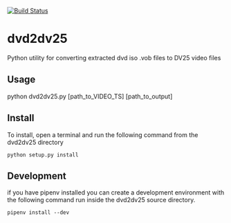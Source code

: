 [![Build Status](https://travis-ci.org/amiaopensource/dvd2dv25.svg?branch=master)](https://travis-ci.org/amiaopensource/dvd2dv25)
# dvd2dv25
Python utility for converting extracted dvd iso .vob files to DV25 video files

## Usage
python dvd2dv25.py [path_to_VIDEO_TS] [path_to_output]

## Install

To install, open a terminal and run the following command from the dvd2dv25 
directory 

`python setup.py install`


## Development

if you have pipenv installed you can create a development environment with 
the following command run inside the dvd2dv25 source directory.

`pipenv install --dev`
